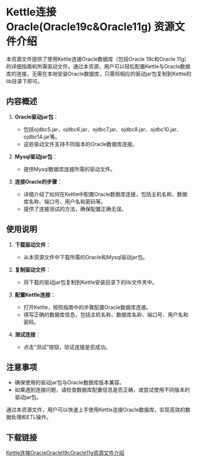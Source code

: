 # Kettle连接Oracle(Oracle19c&Oracle11g) 资源文件介绍

本资源文件提供了使用Kettle连接Oracle数据库（包括Oracle 19c和Oracle 11g）的详细指南和所需驱动文件。通过本资源，用户可以轻松配置Kettle与Oracle数据库的连接，无需在本地安装Oracle数据库，只需将相应的驱动jar包复制到Kettle的lib目录下即可。

## 内容概述

1. **Oracle驱动jar包**：
   - 包括ojdbc5.jar、ojdbc6.jar、ojdbc7.jar、ojdbc8.jar、ojdbc10.jar、ojdbc14.jar等。
   - 这些驱动文件支持不同版本的Oracle数据库连接。

2. **Mysql驱动jar包**：
   - 提供Mysql数据库连接所需的驱动文件。

3. **连接Oracle的步骤**：
   - 详细介绍了如何在Kettle中配置Oracle数据库连接，包括主机名称、数据库名称、端口号、用户名和密码等。
   - 提供了连接测试的方法，确保配置正确无误。

## 使用说明

1. **下载驱动文件**：
   - 从本资源文件中下载所需的Oracle和Mysql驱动jar包。

2. **复制驱动文件**：
   - 将下载的驱动jar包复制到Kettle安装目录下的lib文件夹中。

3. **配置Kettle连接**：
   - 打开Kettle，按照指南中的步骤配置Oracle数据库连接。
   - 填写正确的数据库信息，包括主机名称、数据库名称、端口号、用户名和密码。

4. **测试连接**：
   - 点击“测试”按钮，验证连接是否成功。

## 注意事项

- 确保使用的驱动jar包与Oracle数据库版本兼容。
- 如果遇到连接问题，请检查数据库配置信息是否正确，或尝试使用不同版本的驱动jar包。

通过本资源文件，用户可以快速上手使用Kettle连接Oracle数据库，实现高效的数据处理和ETL操作。

## 下载链接

[Kettle连接OracleOracle19cOracle11g资源文件介绍](https://pan.quark.cn/s/48a9c8d0f76c)